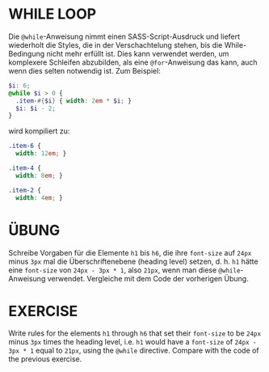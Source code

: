 # WHILE LOOP

Die `@while`-Anweisung nimmt einen SASS-Script-Ausdruck und liefert wiederholt die Styles, die in der Verschachtelung stehen, bis die While-Bedingung nicht mehr erfüllt ist. Dies kann verwendet werden, um komplexere Schleifen abzubilden, als eine `@for`-Anweisung das kann, auch wenn dies selten notwendig ist. Zum Beispiel:

```scss
$i: 6;
@while $i > 0 {
  .item-#{$i} { width: 2em * $i; }
  $i: $i - 2;
}
```

wird kompiliert zu:

```css
.item-6 {
  width: 12em; }

.item-4 {
  width: 8em; }

.item-2 {
  width: 4em; }
```

# ÜBUNG

Schreibe Vorgaben für die Elemente `h1` bis `h6`, die ihre `font-size` auf `24px` minus `3px` mal die Überschriftenebene (heading level) setzen, d. h. `h1` hätte eine `font-size` von `24px - 3px * 1`, also `21px`, wenn man diese `@while`-Anweisung verwendet. Vergleiche mit dem Code der vorherigen Übung.

# EXERCISE

Write rules for the elements `h1` through `h6` that set their `font-size` to be `24px` minus `3px` times the heading level, i.e. `h1` would have a `font-size` of `24px - 3px * 1` equal to `21px`, using the `@while` directive. Compare with the code of the previous exercise.